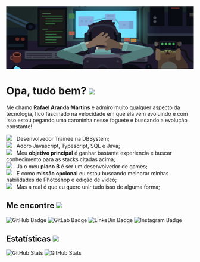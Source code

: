 <img src="https://github.com/Skema1114/Skema1114/blob/master/bannerAjustado.png" width="auto">

# Opa, tudo bem? <img src="https://media.giphy.com/media/dQfy9FUJVk0qPUcZKs/giphy.gif" width="70px">
Me chamo **Rafael Aranda Martins** e admiro muito qualquer aspecto da tecnologia, fico fascinado na velocidade em que ela vem evoluindo e com isso estou pegando uma caroninha nesse foguete e buscando a evolução constante!

<img src="https://media.giphy.com/media/Wp6BRn60B4jaUwW2eK/giphy.gif" width="20px"> &nbsp; Desenvolvedor Trainee na DBSystem;
<br/> <img src="https://media.giphy.com/media/l46C9SKKVKkfp3dlu/giphy.gif" width="20px"> &nbsp; Adoro Javascript, Typescript, SQL e Java;
<br/> <img src="https://media.giphy.com/media/GlHV2O0IpxAsRjVsNb/giphy.gif" width="20px"> &nbsp; Meu **objetivo principal** é ganhar bastante experiencia e buscar conhecimento para as stacks citadas acima;
<br/> <img src="https://media.giphy.com/media/OzhU5Yn4bTemY/giphy.gif" width="20px"> &nbsp; Já o meu **plano B** é ser um desenvolvedor de games;
<br/> <img src="https://media.giphy.com/media/h7u5UOnZx8UQCFCwuR/giphy.gif" width="20px"> &nbsp; E como **missão opcional** eu estou buscando melhorar minhas habilidades de Photoshop e edição de vídeo;
<br/> <img src="https://media.giphy.com/media/kgT17txp60zHoNlstY/giphy.gif" width="20px"> &nbsp; Mas a real é que eu quero unir tudo isso de alguma forma;

## Me encontre <img src="https://media.giphy.com/media/SsrZAM7ZOIYwcqx8p6/giphy.gif" width="25px">

<img src="https://img.shields.io/badge/-Skema1114-blueviolet?style=flat-square&logo=GitHub&logoColor=white&link=https://github.com/Skema1114" alt="GitHub Badge" width="auto"> <img src="https://img.shields.io/badge/-Skema1114-blueviolet?style=flat-square&logo=gitlab&logoColor=white&link=https://gitlab.com/Skema1114" alt="GitLab Badge" width="auto"> <img src="https://img.shields.io/badge/-Rafael%20Aranda%20Martins-blueviolet?style=flat-square&logo=Linkedin&logoColor=white&link=https://www.linkedin.com/in/rafaelarandamartins" alt="LinkeDin Badge" width="auto"> <img src="https://img.shields.io/badge/-Holdiny-blueviolet?style=flat-square&logo=Instagram&logoColor=white&link=https://www.instagram.com/holdiny" alt="Instagram Badge" width="auto">

## Estatísticas <img src="https://media.giphy.com/media/VdoIFLsMIlwzfKD520/giphy.gif" width="30px">

<img src="https://github-readme-stats.vercel.app/api?username=skema1114&count_private=true&show_icons=true&theme=tokyonight" alt="GitHub Stats" width="700">
<img src="https://github-readme-stats.vercel.app/api/wakatime?username=Skema1114&show_icons=true&theme=tokyonight&range=last_7_days" alt="GitHub Stats" width="700">
<!-- <img src="https://github-readme-stats.vercel.app/api/top-langs/?username=skema1114&count_private=true&show_icons=true&theme=tokyonight" alt="GitHub Stats" width="auto"> -->
